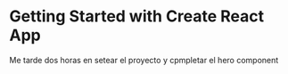 # Getting Started with Create React App

Me tarde dos horas en setear el proyecto y cpmpletar el hero component
